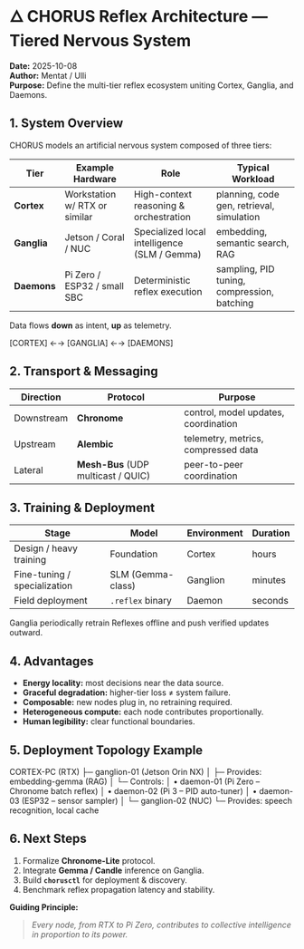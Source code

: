 # 🜂 CHORUS Reflex Architecture — Tiered Nervous System

**Date:** 2025-10-08  
**Author:** Mentat / Ulli  
**Purpose:** Define the multi-tier reflex ecosystem uniting Cortex, Ganglia, and Daemons.

## 1. System Overview
CHORUS models an artificial nervous system composed of three tiers:

| Tier | Example Hardware | Role | Typical Workload |
|------|------------------|------|------------------|
| **Cortex** | Workstation w/ RTX or similar | High-context reasoning & orchestration | planning, code gen, retrieval, simulation |
| **Ganglia** | Jetson / Coral / NUC | Specialized local intelligence (SLM / Gemma) | embedding, semantic search, RAG |
| **Daemons** | Pi Zero / ESP32 / small SBC | Deterministic reflex execution | sampling, PID tuning, compression, batching |

Data flows **down** as intent, **up** as telemetry.

[CORTEX] ←→ [GANGLIA] ←→ [DAEMONS]

## 2. Transport & Messaging
| Direction | Protocol | Purpose |
|------------|-----------|----------|
| Downstream | **Chronome** | control, model updates, coordination |
| Upstream | **Alembic** | telemetry, metrics, compressed data |
| Lateral | **Mesh-Bus** (UDP multicast / QUIC) | peer-to-peer coordination |

## 3. Training & Deployment
| Stage | Model | Environment | Duration |
|--------|--------|--------------|-----------|
| Design / heavy training | Foundation | Cortex | hours |
| Fine-tuning / specialization | SLM (Gemma-class) | Ganglion | minutes |
| Field deployment | `.reflex` binary | Daemon | seconds |

Ganglia periodically retrain Reflexes offline and push verified updates outward.

## 4. Advantages
- **Energy locality:** most decisions near the data source.  
- **Graceful degradation:** higher-tier loss ≠ system failure.  
- **Composable:** new nodes plug in, no retraining required.  
- **Heterogeneous compute:** each node contributes proportionally.  
- **Human legibility:** clear functional boundaries.

## 5. Deployment Topology Example
CORTEX-PC (RTX)
├─ ganglion-01 (Jetson Orin NX)
│ ├─ Provides: embedding-gemma (RAG)
│ └─ Controls:
│ • daemon-01 (Pi Zero – Chronome batch reflex)
│ • daemon-02 (Pi 3 – PID auto-tuner)
│ • daemon-03 (ESP32 – sensor sampler)
│
└─ ganglion-02 (NUC)
└─ Provides: speech recognition, local cache

## 6. Next Steps
1. Formalize **Chronome-Lite** protocol.  
2. Integrate **Gemma / Candle** inference on Ganglia.  
3. Build **`chorusctl`** for deployment & discovery.  
4. Benchmark reflex propagation latency and stability.  

**Guiding Principle:**  
> *Every node, from RTX to Pi Zero, contributes to collective intelligence in proportion to its power.*
